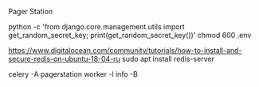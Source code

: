 
Pager Station

python -c 'from django.core.management.utils import get_random_secret_key; print(get_random_secret_key())'
chmod 600 .env

https://www.digitalocean.com/community/tutorials/how-to-install-and-secure-redis-on-ubuntu-18-04-ru
sudo apt install redis-server

celery -A pagerstation worker -l info -B
